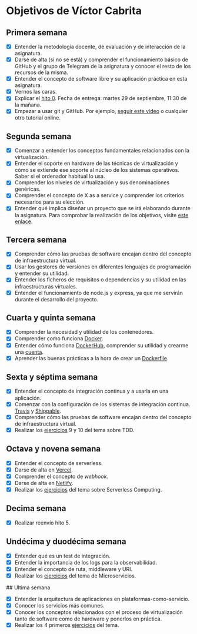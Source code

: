 # Objetivos de Víctor Cabrita

## Primera semana

- [x] Entender la metodología docente, de evaluación y de interacción de la asignatura.
- [x] Darse de alta (si no se está) y comprender el funcionamiento básico de GitHub y el grupo de Telegram de la asignatura y conocer el resto de los recursos de la misma.
- [x] Entender el concepto de software libre y su aplicación práctica en esta asignatura.
- [x] Vernos las caras.
- [x] Explicar el [hito 0](http://jj.github.io/IV/documentos/proyecto/0.Repositorio). Fecha de entrega: martes 29 de septiembre, 11:30 de la mañana.
- [x] Empezar a usar git y GitHub. Por ejemplo, [seguir este vídeo](https://www.youtube.com/watch?v=gmXyJI01qa8) o cualquier otro tutorial online.

## Segunda semana

- [x] Comenzar a entender los conceptos fundamentales relacionados con la virtualización.
- [x] Entender el soporte en hardware de las técnicas de virtualización y cómo se extiende ese soporte al núcleo de los sistemas operativos. Saber si el ordenador habitual lo usa.
- [x] Comprender los niveles de virtualización y sus denominaciones genéricas.
- [x] Comprender el concepto de X as a service y comprender los criterios necesarios para su elección.
- [x] Entender qué implica diseñar un proyecto que se irá elaborando durante la asignatura.
      Para comprobar la realización de los objetivos, visite [este enlace](https://github.com/Torchu/IV-Ejercicios-y-Objetivos/blob/main/Objetivos/Semana02.md).

## Tercera semana

- [x] Comprender cómo las pruebas de software encajan dentro del concepto de infraestructura virtual.
- [x] Usar los gestores de versiones en diferentes lenguajes de programación y entender su utilidad.
- [x] Entender los ficheros de requisitos o dependencias y su utilidad en las infraestructuras virtuales.
- [x] Entender el funcionamiento de node.js y express, ya que me servirán durante el desarrollo del proyecto.

## Cuarta y quinta semana

- [x] Comprender la necesidad y utilidad de los contenedores.
- [x] Comprender como funciona [Docker](https://www.docker.com/).
- [x] Entender cómo funciona [DockerHub](https://hub.docker.com/), comprender su utilidad y crearme una [cuenta](https://hub.docker.com/u/torchu).
- [x] Aprender las buenas prácticas a la hora de crear un [Dockerfile](https://github.com/Torchu/GymBot/blob/master/Dockerfile).

## Sexta y séptima semana

- [x] Entender el concepto de integración continua y a usarla en una aplicación.
- [x] Comenzar con la configuración de los sistemas de integración continua. [Travis](https://github.com/torchu/GymBot/blob/master/docs/travis.md) y [Shippable](https://github.com/torchu/GymBot/blob/master/docs/shippable.md).
- [x] Comprender cómo las pruebas de software encajan dentro del concepto de infraestructura virtual.
- [x] Realizar los [ejercicios](https://github.com/torchu/IV-Ejercicios-y-Objetivos/blob/main/Ejercicios/TDD.md) 9 y 10 del tema sobre TDD.

## Octava y novena semana

- [x] Entender el concepto de serverless.
- [x] Darse de alta en [Vercel](https://vercel.com/torchu).
- [x] Comprender el concepto de _webhook_.
- [x] Darse de alta en [Netlify](https://app.netlify.com/teams/torchu/overview).
- [x] Realizar los [ejercicios](https://github.com/torchu/IV-Ejercicios-y-Objetivos/blob/main/Ejercicios/serverless.md) del tema sobre Serverless Computing.

## Decima semana

- [x] Realizar reenvío hito 5.

## Undécima y duodécima semana

- [x] Entender qué es un test de integración.
- [x] Entender la importancia de los logs para la observabilidad.
- [x] Entender el concepto de ruta, middleware y URI.
- [x] Realizar los [ejercicios](https://github.com/torchu/IV-Ejercicios-y-Objetivos/blob/main/Ejercicios/microservicios.md) del tema de Microservicios.

## Ultima semana

- [x] Entender la arquitectura de aplicaciones en plataformas-como-servicio.
- [x] Conocer los servicios más comunes.
- [x] Conocer los conceptos relacionados con el proceso de virtualización tanto de software como de hardware y ponerlos en práctica.
- [x] Realizar los 4 primeros [ejercicios](https://github.com/torchu/IV-Ejercicios-y-Objetivos/blob/main/Ejercicios/PaaS.md) del tema.
